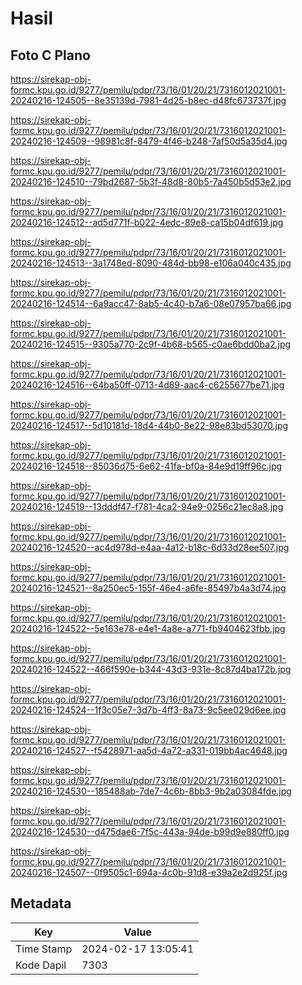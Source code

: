 # Hasil

## Foto C Plano

https://sirekap-obj-formc.kpu.go.id/9277/pemilu/pdpr/73/16/01/20/21/7316012021001-20240216-124505--8e35139d-7981-4d25-b8ec-d48fc673737f.jpg

https://sirekap-obj-formc.kpu.go.id/9277/pemilu/pdpr/73/16/01/20/21/7316012021001-20240216-124509--98981c8f-8479-4f46-b248-7af50d5a35d4.jpg

https://sirekap-obj-formc.kpu.go.id/9277/pemilu/pdpr/73/16/01/20/21/7316012021001-20240216-124510--79bd2687-5b3f-48d8-80b5-7a450b5d53e2.jpg

https://sirekap-obj-formc.kpu.go.id/9277/pemilu/pdpr/73/16/01/20/21/7316012021001-20240216-124512--ad5d771f-b022-4edc-89e8-ca15b04df619.jpg

https://sirekap-obj-formc.kpu.go.id/9277/pemilu/pdpr/73/16/01/20/21/7316012021001-20240216-124513--3a1748ed-8090-484d-bb98-e106a040c435.jpg

https://sirekap-obj-formc.kpu.go.id/9277/pemilu/pdpr/73/16/01/20/21/7316012021001-20240216-124514--6a9acc47-8ab5-4c40-b7a6-08e07957ba66.jpg

https://sirekap-obj-formc.kpu.go.id/9277/pemilu/pdpr/73/16/01/20/21/7316012021001-20240216-124515--9305a770-2c9f-4b68-b565-c0ae6bdd0ba2.jpg

https://sirekap-obj-formc.kpu.go.id/9277/pemilu/pdpr/73/16/01/20/21/7316012021001-20240216-124516--64ba50ff-0713-4d89-aac4-c6255677be71.jpg

https://sirekap-obj-formc.kpu.go.id/9277/pemilu/pdpr/73/16/01/20/21/7316012021001-20240216-124517--5d10181d-18d4-44b0-8e22-98e83bd53070.jpg

https://sirekap-obj-formc.kpu.go.id/9277/pemilu/pdpr/73/16/01/20/21/7316012021001-20240216-124518--85036d75-6e62-41fa-bf0a-84e9d19ff96c.jpg

https://sirekap-obj-formc.kpu.go.id/9277/pemilu/pdpr/73/16/01/20/21/7316012021001-20240216-124519--13dddf47-f781-4ca2-94e9-0256c21ec8a8.jpg

https://sirekap-obj-formc.kpu.go.id/9277/pemilu/pdpr/73/16/01/20/21/7316012021001-20240216-124520--ac4d978d-e4aa-4a12-b18c-6d33d28ee507.jpg

https://sirekap-obj-formc.kpu.go.id/9277/pemilu/pdpr/73/16/01/20/21/7316012021001-20240216-124521--8a250ec5-155f-46e4-a6fe-85497b4a3d74.jpg

https://sirekap-obj-formc.kpu.go.id/9277/pemilu/pdpr/73/16/01/20/21/7316012021001-20240216-124522--5e163e78-e4e1-4a8e-a771-fb9404623fbb.jpg

https://sirekap-obj-formc.kpu.go.id/9277/pemilu/pdpr/73/16/01/20/21/7316012021001-20240216-124522--466f590e-b344-43d3-931e-8c87d4ba172b.jpg

https://sirekap-obj-formc.kpu.go.id/9277/pemilu/pdpr/73/16/01/20/21/7316012021001-20240216-124524--1f3c05e7-3d7b-4ff3-8a73-9c5ee029d6ee.jpg

https://sirekap-obj-formc.kpu.go.id/9277/pemilu/pdpr/73/16/01/20/21/7316012021001-20240216-124527--f5428971-aa5d-4a72-a331-019bb4ac4648.jpg

https://sirekap-obj-formc.kpu.go.id/9277/pemilu/pdpr/73/16/01/20/21/7316012021001-20240216-124530--185488ab-7de7-4c6b-8bb3-9b2a03084fde.jpg

https://sirekap-obj-formc.kpu.go.id/9277/pemilu/pdpr/73/16/01/20/21/7316012021001-20240216-124530--d475dae6-7f5c-443a-94de-b99d9e880ff0.jpg

https://sirekap-obj-formc.kpu.go.id/9277/pemilu/pdpr/73/16/01/20/21/7316012021001-20240216-124507--0f9505c1-694a-4c0b-91d8-e39a2e2d925f.jpg


## Metadata

| Key        | Value               |
| ---------- | ------------------- |
| Time Stamp | 2024-02-17 13:05:41 |
| Kode Dapil | 7303                |



